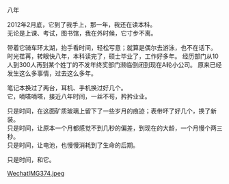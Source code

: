八年

2012年2月底，它到了我手上，那一年，我还在读本科。  
无论是上课、考试，图书馆，我在外时候，它寸步不离。  

带着它骑车环太湖，抬手看时间，轻松写意；就算是偶尔去游泳，也不在话下。  
时光荏苒，转眼快八年，本科读完了，硕士毕业了，工作好多年。 
经历部门从10人到300人再到某个姓丁的不发年终奖部门濒临倒闭到现在A轮小公司。 
原来已经发生这么多事情，过去这么多年。   

笔记本换过了两台，耳机、手机换过好几个。    
它，嘀嗒嘀嗒，接近八年时间，一丝不苟，矜矜业业。  

只是时间，在这面矿质玻璃上留下了一些岁月的痕迹；表带坏了好几个，换了新装。   
只是时间，让原本一个月都感觉不到几秒的偏差，到现在的大龄，一个月慢个两三秒。  
只是时间，让电池，也慢慢消耗到了生命的后期。  

只是时间，和它。

[WechatIMG374.jpeg](https://raw.githubusercontent.com/DikeyKing/dikeyking.github.io/master/_posts/img/WechatIMG374.jpeg)




